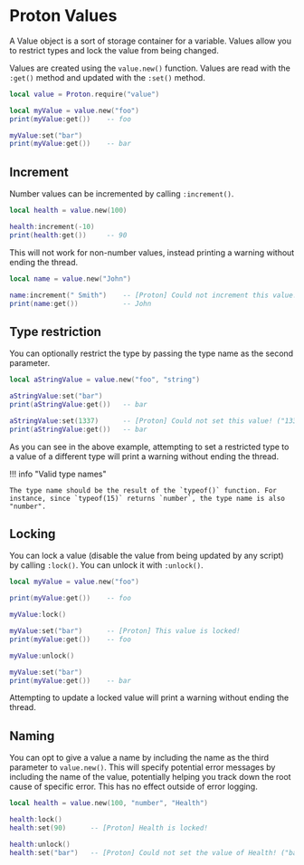 # Proton Values

A Value object is a sort of storage container for a variable. Values allow you to restrict types and lock the value from being changed.

Values are created using the `value.new()` function. Values are read with the `:get()` method and updated with the `:set()` method.

``` lua linenums="1"
local value = Proton.require("value")

local myValue = value.new("foo")
print(myValue:get())    -- foo

myValue:set("bar")
print(myValue:get())    -- bar
```

## Increment

Number values can be incremented by calling `:increment()`.

``` lua linenums="1"
local health = value.new(100)

health:increment(-10)
print(health:get())     -- 90
```

This will not work for non-number values, instead printing a warning without ending the thread.

``` lua linenums="1"
local name = value.new("John")

name:increment(" Smith")    -- [Proton] Could not increment this value! (" Smith" is not of type number)
print(name:get())           -- John
```

## Type restriction

You can optionally restrict the type by passing the type name as the second parameter.

``` lua linenums="1"
local aStringValue = value.new("foo", "string")

aStringValue:set("bar")
print(aStringValue:get())   -- bar

aStringValue:set(1337)      -- [Proton] Could not set this value! ("1337" is not of type string)
print(aStringValue:get())   -- bar
```

As you can see in the above example, attempting to set a restricted type to a value of a different type will print a warning without ending the thread.

!!! info "Valid type names"

    The type name should be the result of the `typeof()` function. For instance, since `typeof(15)` returns `number`, the type name is also "number".

## Locking

You can lock a value (disable the value from being updated by any script) by calling `:lock()`. You can unlock it with `:unlock()`.

``` lua linenums="1"
local myValue = value.new("foo")

print(myValue:get())    -- foo

myValue:lock()

myValue:set("bar")      -- [Proton] This value is locked!
print(myValue:get())    -- foo

myValue:unlock()

myValue:set("bar")
print(myValue:get())    -- bar
```

Attempting to update a locked value will print a warning without ending the thread.

## Naming

You can opt to give a value a name by including the name as the third parameter to `value.new()`. This will specify potential error messages by including the name of the value, potentially helping you track down the root cause of specific error. This has no effect outside of error logging.

``` lua linenums="1"
local health = value.new(100, "number", "Health")

health:lock()
health:set(90)      -- [Proton] Health is locked!

health:unlock()
health:set("bar")   -- [Proton] Could not set the value of Health! ("bar" is not of type number)
```